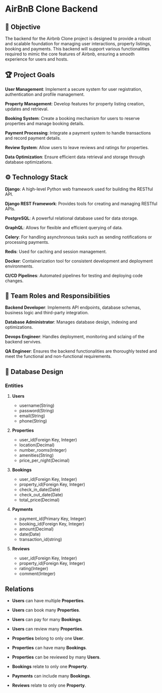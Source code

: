 # AirBnB Clone Backend

## :rocket: Objective

The backend for the Airbnb Clone project is designed to provide a robust and 
scalable foundation for managing user interactions, property listings, booking and payments. This backend will support various functionalities required to 
mimic the core features of Airbnb, ensuring a smooth experience for users and 
hosts.

## :trophy: Project Goals

**User Management**: Implement a secure system for user registration, authentication and profile management.

**Property Management**: Develop features for property listing creation, updates and retrieval.

**Booking System**: Create a booking mechanism for users to reserve properties and manage booking details.

**Payment Processing**: Integrate a payment system to handle transactions and record payment details.

**Review System**: Allow users to leave reviews and ratings for properties.

**Data Optimization**: Ensure efficient data retrieval and storage through database optimizations.

## :gear: Technology Stack

**Django**: A high-level Python web framework used for building the RESTful API.

**Django REST Framework**: Provides tools for creating and managing RESTful APIs.

**PostgreSQL**: A powerful relational database used for data storage.

**GraphQL**: Allows for flexible and efficient querying of data.

**Celery**: For handling asynchronous tasks such as sending notifications or processing payments.

**Redis**: Used for caching and session management.

**Docker**: Containerization tool for consistent development and deployment environments.

**CI/CD Pipelines**: Automated pipelines for testing and deploying code changes.

## :busts_in_silhouette: Team Roles and Responsibilities

**Backend Developer**: Implements API endpoints, database schemas, business logic and third-party integration.

**Database Administrator**: Manages database design, indexing and optimizations.

**Devops Engineer**: Handles deployment, monitoring and sclaing of the backend servives.

**QA Engineer**: Ensures the backend functionalities are thoroughly tested and meet the functional and non-functional requirements.

## :memo: Database Design

### Entities

1. **Users**
   * username(String)
   * password(String)
   * email(String)
   * phone(String)
   
2. **Properties**
   * user_id(Foreign Key, Integer)
   * location(Decimal)
   * number_rooms(Integer)
   * amenities(String)
   * price_per_night(Decimal)
   
3. **Bookings**
   * user_id(Foreign Key, Integer)
   * property_id(Foreign Key, Integer)
   * check_in_date(Date)
   * check_out_date(Date)
   * total_price(Decimal)
   
4. **Payments**
   * payment_id(Primary Key, Integer)
   * booking_id(Foreign Key, Integer)
   * amount(Decimal)
   * date(Date)
   * transaction_id(string)
   
5. **Reviews**
   * user_id(Foreign Key, Integer)
   * property_id(Foreign Key, Integer)
   * rating(Integer)
   * comment(Integer)

## Relations

* **Users** can have multiple **Properties**.
* **Users** can book many **Properties**.
* **Users** can pay for many **Bookings**.
* **Users** can review many **Properties**.

* **Properties** belong to only one **User**.
* **Properties** can have many **Bookings**.
* **Properties** can be reviewed by many **Users**.

* **Bookings** relate to only one **Property**.

* **Payments** can include many **Bookings**.

* **Reviews** relate to only one **Property**.
